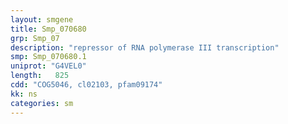 ```yaml
---
layout: smgene
title: Smp_070680
grp: Smp_07
description: "repressor of RNA polymerase III transcription"
smp: Smp_070680.1
uniprot: "G4VEL0"
length:   825
cdd: "COG5046, cl02103, pfam09174"
kk: ns
categories: sm
---
```

